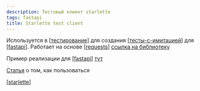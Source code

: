 ```yaml
---
description: Тестовый клиент starlette
tags: fastapi
title: Starlette test client
---
```

Используется в [[тестирование]] для создания [[тесты-с-имитацией]] для [[fastapi]]. Работает на основе [[requests]] [ссылка на библиотеку](https://docs.python-requests.org/en/master/)

Пример реализации для [[fastapi]] [тут](https://fastapi.tiangolo.com/tutorial/testing/)

[Статья](https://www.starlette.io/testclient/) о том, как пользоваться

[[starlette]]

[//begin]: # "Autogenerated link references for markdown compatibility"
[тестирование]: ../lists/тестирование "Основные принципы тестровния"
[тесты-с-имитацией]: тесты-с-имитацией "Тесты с имитацией"
[fastapi]: fastapi "Fastapi"
[requests]: requests "Requests"
[fastapi]: fastapi "Fastapi"
[starlette]: starlette "Starlette"
[//end]: # "Autogenerated link references"